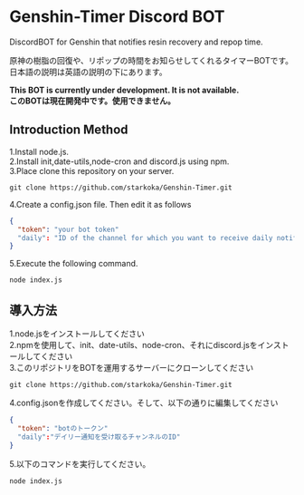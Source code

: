 # Genshin-Timer Discord BOT
DiscordBOT for Genshin that notifies resin recovery and repop time.  

原神の樹脂の回復や、リポップの時間をお知らせしてくれるタイマーBOTです。  
日本語の説明は英語の説明の下にあります。  

**This BOT is currently under development. It is not available.  
このBOTは現在開発中です。使用できません。**

## Introduction Method
1.Install node.js.  
2.Install init,date-utils,node-cron and discord.js using npm.  
3.Place clone this repository on your server.  
```
git clone https://github.com/starkoka/Genshin-Timer.git
```
4.Create a config.json file. Then edit it as follows  
```js:config.json
{
  "token": "your bot token"
  "daily": "ID of the channel for which you want to receive daily notifications"
}
```
5.Execute the following command.
```
node index.js
```

## 導入方法
1.node.jsをインストールしてください  
2.npmを使用して、init、date-utils、node-cron、それにdiscord.jsをインストールしてください  
3.このリポジトリをBOTを運用するサーバーにクローンしてください
```
git clone https://github.com/starkoka/Genshin-Timer.git
```
4.config.jsonを作成してください。そして、以下の通りに編集してください
```javascript:config.json
{
  "token": "botのトークン"
  "daily":"デイリー通知を受け取るチャンネルのID"
}
```
5.以下のコマンドを実行してください。
```
node index.js
```
